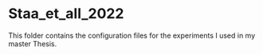 # Staa\_et\_all\_2022

<!--alex ignore master-->

This folder contains the configuration files for the experiments I used in my master Thesis.
